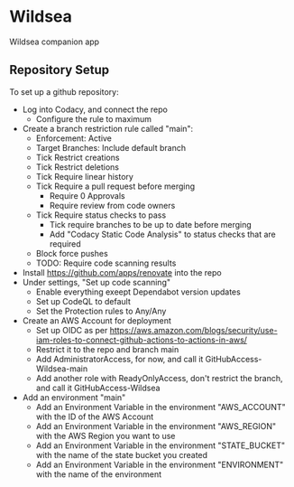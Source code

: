 # Wildsea

Wildsea companion app

## Repository Setup

To set up a github repository:

* Log into Codacy, and connect the repo
  * Configure the rule to maximum
* Create a branch restriction rule called "main":
  * Enforcement: Active
  * Target Branches: Include default branch
  * Tick Restrict creations
  * Tick Restrict deletions
  * Tick Require linear history
  * Tick Require a pull request before merging
    * Require 0 Approvals
    * Require review from code owners
  * Tick Require status checks to pass
    * Tick require branches to be up to date before merging
    * Add "Codacy Static Code Analysis" to status checks that are required
  * Block force pushes
  * TODO: Require code scanning results
* Install <https://github.com/apps/renovate> into the repo
* Under settings, "Set up code scanning"
  * Enable everything exeept Dependabot version updates
  * Set up CodeQL to default
  * Set the Protection rules to Any/Any
* Create an AWS Account for deployment
  * Set up OIDC as per <https://aws.amazon.com/blogs/security/use-iam-roles-to-connect-github-actions-to-actions-in-aws/>
  * Restrict it to the repo and branch main
  * Add AdministratorAccess, for now, and call it GitHubAccess-Wildsea-main
  * Add another role with ReadyOnlyAccess, don't restrict the branch, and call it GitHubAccess-Wildsea
* Add an environment "main"
  * Add an Environment Variable in the environment "AWS_ACCOUNT" with the ID of the AWS Account
  * Add an Environment Variable in the environment "AWS_REGION" with the AWS Region you want to use
  * Add an Environment Variable in the environment "STATE_BUCKET" with the name of the state bucket you created
  * Add an Environment Variable in the environment "ENVIRONMENT" with the name of the environment
